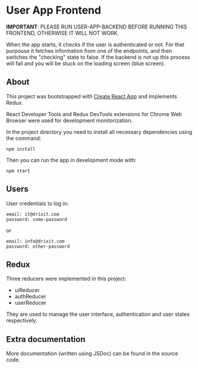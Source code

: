 # User App Frontend

**IMPORTANT**: PLEASE RUN USER-APP-BACKEND BEFORE RUNNING THIS FRONTEND, OTHERWISE IT WILL NOT WORK.

When the app starts, it checks if the user is authenticated or not. For that purpouse it fetches information from one of the endpoints, and then switches the "checking" state to false. If the backend is not up this process will fail and you will be stuck on the loading screen (blue screen).

## About

This project was bootstrapped with [Create React App](https://github.com/facebook/create-react-app) and implements Redux.

React Developer Tools and Redux DevTools extensions for Chrome Web Browser were used for development monitorization.

In the project directory you need to install all necessary dependencies using the command:

```
npm install
```

Then you can run the app in development mode with:

```
npm start
```

## Users

User credentials to log in:

```
email: it@drixit.com
password: some-password
````
or

```
email: info@drixit.com
password: other-password
```

## Redux

Three reducers were implemented in this project:

- uiReducer
- authReducer
- userReducer

They are used to manage the user interface, authentication and user states respectively.

## Extra documentation

More documentation (written using JSDoc) can be found in the source code.
